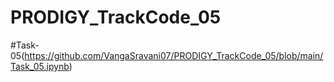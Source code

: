 # PRODIGY_TrackCode_05

#Task-05(https://github.com/VangaSravani07/PRODIGY_TrackCode_05/blob/main/Task_05.ipynb)
